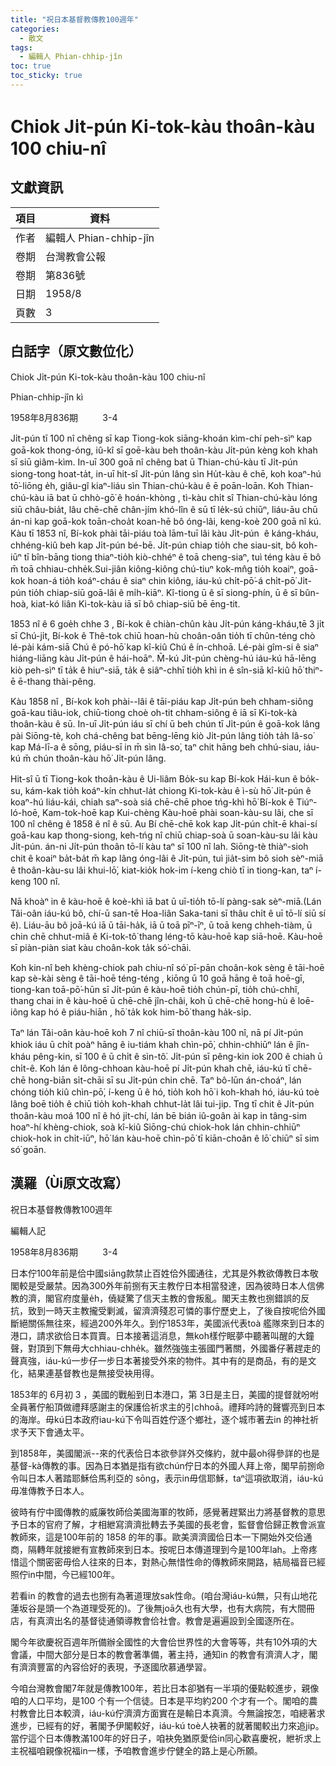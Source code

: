 ```yaml
---
title: "祝日本基督教傳教100週年"
categories:
  - 散文
tags:
  - 編輯人 Phian-chhip-jîn
toc: true
toc_sticky: true
---
```


# Chiok Ji̍t-pún Ki-tok-kàu thoân-kàu 100 chiu-nî

## 文獻資訊

| 項目 | 資料 |
|---|---|
| 作者 | 編輯人 Phian-chhip-jîn |
| 卷期 | 台灣教會公報 |
| 卷期 | 第836號 |
| 日期 | 1958/8 |
| 頁數 | 3 |

## 白話字（原文數位化）

Chiok Ji̍t-pún Ki-tok-kàu thoân-kàu 100 chiu-nî

Phian-chhip-jîn kì

1958年8月836期          3-4

Ji̍t-pún tī 100 nî chêng sī kap Tiong-kok siāng-khoán kìm-chí peh-sìⁿ kap goā-kok thong-óng, iû-kî sī goē-kàu beh thoân-kàu Ji̍t-pún kèng koh khah sī siū giâm-kìm. In-uī 300 goā nî chêng bat ū Thian-chú-kàu tī Ji̍t-pún siong-tong hoat-ta̍t, in-uī hit-sî Ji̍t-pún lâng sìn Hu̍t-kàu ê chē, koh koaⁿ-hú tō͘-liōng e̍h, giâu-gî kiaⁿ-liáu sìn Thian-chú-kàu ê ē poān-loān. Koh Thian-chú-kàu iā bat ū chhò-gō͘ ê hoán-khòng , tì-kàu chi̍t sî Thian-chú-kàu lóng siū châu-bia̍t, lâu chē-chē chân-jím khó-lîn ê sū tī le̍k-sú chiūⁿ, liáu-āu chū án-ni kap goā-kok toān-choa̍t koan-hē bô óng-lâi, keng-koè 200 goā nî kú. Kàu tī 1853 nî, Bí-kok phài tāi-piáu toà lām-tuī lâi kàu Ji̍t-pún  ê káng-kháu, chhéng-kiû beh kap Ji̍t-pún bé-bē. Ji̍t-pún chiap tio̍h che siau-sit, bô koh-iūⁿ tī bîn-bāng tiong thiaⁿ-tio̍h kiò-chhéⁿ ê toā cheng-siaⁿ, tuì téng kàu ē bô m̄ toā chhiau-chhe̍k.Sui-jiân kiông-kiông chú-tiuⁿ kok-mn̂g tio̍h koaiⁿ, goā-kok hoan-á tio̍h koáⁿ-cháu ê siaⁿ chin kiông, iáu-kú chi̍t-pō͘-á chi̍t-pō͘ Ji̍t-pún tio̍h chiap-siū goā-lâi ê mi̍h-kiāⁿ. Kî-tiong ū ê sī siong-phín, ū ê sī bûn-hoà, kiat-kó liân Ki-tok-kàu iā sī bô chiap-siū bē ēng-tit.

1853 nî ê 6 goe̍h chhe 3 , Bí-kok ê chiàn-chûn kàu Ji̍t-pún káng-kháu,tē 3 ji̍t sī Chú-ji̍t, Bí-kok ê Thê-tok chiū hoan-hù choân-oân tio̍h tī chûn-téng chò lé-pài kám-siā Chú ê pó-hō͘ kap kî-kiû Chú ê  ín-chhoā. Lé-pài gîm-si ê siaⁿ hiáng-liāng kàu Ji̍t-pún ê hái-hoāⁿ. M̄-kú Ji̍t-pún chèng-hú iáu-kú hā-lēng kiò peh-sìⁿ tī ta̍k ê hiuⁿ-siā, ta̍k ê siâⁿ-chhī tio̍h khì in ê sîn-siā kî-kiû hō͘ thiⁿ-ē ē-thang thài-pêng.

Kàu 1858 nî , Bí-kok koh phài--lâi ê tāi-piáu kap Ji̍t-pún beh chham-siông goā-kau tiâu-iok, chiū-tiong choè oh-tit chham-siông ê iā sī Ki-tok-kà thoân-kàu ê sū. In-uī Ji̍t-pún iáu sī chí ū beh chún tī Ji̍t-pún ê goā-kok lâng pài Siōng-tè, koh chá-chêng bat bēng-lēng kiò Ji̍t-pún lâng tio̍h ta̍h Iâ-so͘ kap Má-lī-a ê sōng, piáu-sī in m̄ sìn Iâ-so͘, taⁿ chit hāng beh chhú-siau, iáu-kú m̄ chún thoân-kàu hō͘ Ji̍t-pún lâng.

Hit-sî ū tī Tiong-kok thoân-kàu ê Ui-liâm Bo̍k-su kap Bí-kok Hái-kun ê bo̍k-su, kám-kak tio̍h koáⁿ-kín chhut-la̍t chiong Ki-tok-kàu ê ì-sù hō͘ Ji̍t-pún ê koaⁿ-hú liáu-kái, chiah saⁿ-soà siá chē-chē phoe tńg-khì hō͘ Bí-kok ê Tiúⁿ-ló-hoē, Kam-tok-hoē kap Kui-chèng Kàu-hoē phài soan-kàu-su lâi, che sī 100 nî chêng ê 1858 ê nî ê sū. Au Bí chē-chē kok kap Ji̍t-pún chi̍t-ē khai-sí goā-kau kap thong-siong, keh-tńg nî chiū chiap-soà ū soan-kàu-su lâi kàu Ji̍t-pún. án-ni Ji̍t-pún thoân tō-lí kàu taⁿ sī 100 nî lah. Siōng-tè thiàⁿ-sioh chit ê koaiⁿ ba̍t-ba̍t m̄ kap lâng óng-lâi ê Ji̍t-pún, tuì jia̍t-sim bô sioh sèⁿ-miā ê thoân-kàu-su lâi khui-lō͘, kiat-kio̍k hok-im í-keng chiò tī in tiong-kan, taⁿ í-keng 100 nî.

Nā khoàⁿ in ê kàu-hoē ê koè-khì iā bat ū uī-tio̍h tō-lí pàng-sak sèⁿ-miā.(Lán Tâi-oân iáu-kú bô, chí-ū san-tē Hoa-liân Saka-tani sī thâu chi̍t ê uī tō-lí siū sí ê). Liáu-āu bô joā-kú iā ū tāi-ha̍k, iā ū toā pīⁿ-īⁿ, ū toā keng chheh-tiàm, ū chin chē chhut-miâ ê Ki-tok-tô͘ thang léng-tō kàu-hoē kap siā-hoē. Kàu-hoē sī piàn-piàn siat kàu choân-kok ta̍k só͘-chāi.

Koh kin-nî beh khèng-chiok pah chiu-nî só͘ pī-pān choân-kok sèng ê tāi-hoē kap sè-kài sèng ê tāi-hoē téng-téng , kiōng ū 10 goā hāng ê toā hoē-gī, tiong-kan toā-pō͘-hūn sī Ji̍t-pún ê kàu-hoē tio̍h chún-pī, tio̍h chú-chhî, thang chai in ê kàu-hoē ū chē-chē jîn-châi, koh ū chē-chē hong-hù ê loē-iông kap hó ê piáu-hiān , hō͘ ta̍k kok him-bō͘ thang ha̍k-si̍p.

Taⁿ lán Tâi-oân kàu-hoē koh 7 nî chiū-sī thoân-kàu 100 nî, nā pí Ji̍t-pún khiok iáu ū chi̍t poàⁿ hāng ê iu-tiám khah chìn-pō͘, chhin-chhiūⁿ lán ê jîn-kháu pêng-kin, sī 100 ê ū chi̍t ê sìn-tô͘. Ji̍t-pún sī pêng-kin iok 200 ê chiah ū chi̍t-ê. Koh lán ê lông-chhoan kàu-hoē pí Ji̍t-pún khah chē, iáu-kú tī chē-chē hong-biān si̍t-chāi sī su Ji̍t-pún chin chē. Taⁿ bô-lūn án-choáⁿ, lán chóng tio̍h kiû chìn-pō͘, í-keng ū ê hó, tio̍h koh hō͘ i koh-khah hó, iáu-kú toè lâng boē tio̍h ê chiū tio̍h koh-khah chhut-la̍t lâi tui-jip. Tng tī chit ê Ji̍t-pún thoân-kàu moá 100 nî ê hó ji̍t-chí, lán bē bián iû-goân ài kap in tâng-sim hoaⁿ-hí khèng-chiok, soà kî-kiû Siōng-chú chiok-hok lán chhin-chhiūⁿ chiok-hok in chi̍t-iūⁿ, hō͘ lán kàu-hoē chìn-pō͘ tī kiān-choân ê lō͘ chiūⁿ sī sim só͘ goān.

## 漢羅（Ùi原文改寫）

祝日本基督教傳教100週年

編輯人記

1958年8月836期          3-4

日本佇100年前是佮中國siāng款禁止百姓佮外國通往，尤其是外教欲傳教日本敬閣較是受嚴禁。因為300外年前捌有天主教佇日本相當發達，因為彼時日本人信佛教的濟，閣官府度量e̍h，僥疑驚了信天主教的會叛亂。閣天主教也捌錯誤的反抗，致到一時天主教攏受剿滅，留濟濟殘忍可憐的事佇歷史上，了後自按呢佮外國斷絕關係無往來，經過200外年久。到佇1853年，美國派代表toà 艦隊來到日本的港口，請求欲佮日本買賣。日本接著這消息，無koh樣佇眠夢中聽著叫醒的大鐘聲，對頂到下無毋大chhiau-chhe̍k。雖然強強主張國門著關，外國番仔著趕走的聲真強，iáu-kú一步仔一步日本著接受外來的物件。其中有的是商品，有的是文化，結果連基督教也是無接受袂用得。

1853年的 6月初 3 ，美國的戰船到日本港口，第 3日是主日，美國的提督就吩咐全員著佇船頂做禮拜感謝主的保護佮祈求主的引chhoā。禮拜吟詩的聲響亮到日本的海岸。毋kú日本政府iau-kú下令叫百姓佇逐个鄉社，逐个城市著去in 的神社祈求予天下會通太平。

到1858年，美國閣派--來的代表佮日本欲參詳外交條約，就中最oh得參詳的也是基督-kà傳教的事。因為日本猶是指有欲chún佇日本的外國人拜上帝，閣早前捌命令叫日本人著踏耶穌佮馬利亞的 sōng，表示in毋信耶穌，taⁿ這項欲取消，iáu-kú毋准傳教予日本人。

彼時有佇中國傳教的威廉牧師佮美國海軍的牧師，感覺著趕緊出力將基督教的意思予日本的官府了解，才相紲寫濟濟批轉去予美國的長老會，監督會佮歸正教會派宣教師來，這是100年前的 1858 的年的事。歐美濟濟國佮日本一下開始外交佮通商，隔轉年就接紲有宣教師來到日本。按呢日本傳道理到今是100年lah。上帝疼惜這个關密密毋佮人往來的日本，對熱心無惜性命的傳教師來開路，結局福音已經照佇in中間，今已經100年。

若看in 的教會的過去也捌有為著道理放sak性命。(咱台灣iáu-kú無，只有山地花蓮坂谷是頭一个為道理受死的)。了後無joā久也有大學，也有大病院，有大間冊店，有真濟出名的基督徒通領導教會佮社會。教會是遍遍設到全國逐所在。

閣今年欲慶祝百週年所備辦全國性的大會佮世界性的大會等等，共有10外項的大會議，中間大部分是日本的教會著準備，著主持，通知in 的教會有濟濟人才，閣有濟濟豐富的內容佮好的表現，予逐國欣慕通學習。

今咱台灣教會閣7年就是傳教100年，若比日本卻猶有一半項的優點較進步，親像咱的人口平均，是100 个有一个信徒。日本是平均約200 个才有一个。閣咱的農村教會比日本較濟，iáu-kú佇濟濟方面實在是輸日本真濟。今無論按怎，咱總著求進步，已經有的好，著閣予伊閣較好，iáu-kú toè人袂著的就著閣較出力來追jip。當佇這个日本傳教滿100年的好日子，咱袂免猶原愛佮in同心歡喜慶祝，紲祈求上主祝福咱親像祝福in一樣，予咱教會進步佇健全的路上是心所願。
